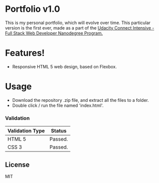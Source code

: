 # Portfolio v1.0
This is my personal portfolio, which will evolve over time. This particular version is the first ever, made as a part of the  [Udacity Connect Intensive - Full Stack Web Developer Nanodegree Program.](https://www.udacity.com/uconnect/intensive/full-stack-web-developer-nanodegree)

# Features!
  - Responsive HTML 5 web design, based on Flexbox.

# Usage
- Download the repository .zip file, and extract all the files to a folder.
- Double click / run the file named 'index.html'.

### Validation

| Validation Type | Status |
| ------ | ------ |
| HTML 5 | Passed.|
| CSS 3 | Passed.|

License
----
MIT